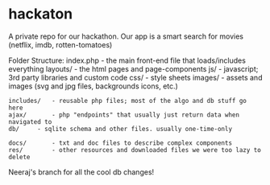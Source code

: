 hackaton
========

A private repo for our hackathon.
Our app is a smart search for movies (netflix, imdb, rotten-tomatoes)

Folder Structure:
	index.php	- the main front-end file that loads/includes everything
	layouts/	- the html pages and page-components
	js/		- javascript; 3rd party libraries and custom code
	css/		- style sheets
	images/		- assets and images (svg and jpg files, backgrounds icons, etc.)

	includes/	- reusable php files; most of the algo and db stuff go here
	ajax/		- php "endpoints" that usually just return data when navigated to
	db/		- sqlite schema and other files. usually one-time-only

	docs/		- txt and doc files to describe complex components
	res/		- other resources and downloaded files we were too lazy to delete

Neeraj's branch for all the cool db changes!
